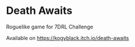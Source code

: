 # Death Awaits
Roguelike game for 7DRL Challenge

Available on https://kogyblack.itch.io/death-awaits
